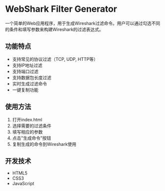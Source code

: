 # WebShark Filter Generator

一个简单的Web应用程序，用于生成Wireshark过滤命令。用户可以通过勾选不同的条件和填写参数来构建Wireshark的过滤表达式。

## 功能特点

- 支持常见的协议过滤（TCP, UDP, HTTP等）
- 支持IP地址过滤
- 支持端口过滤
- 支持数据包长度过滤
- 实时生成过滤命令
- 一键复制功能

## 使用方法

1. 打开index.html
2. 选择需要的过滤条件
3. 填写相应的参数
4. 点击"生成命令"按钮
5. 复制生成的命令到Wireshark使用

## 开发技术

- HTML5
- CSS3
- JavaScript
